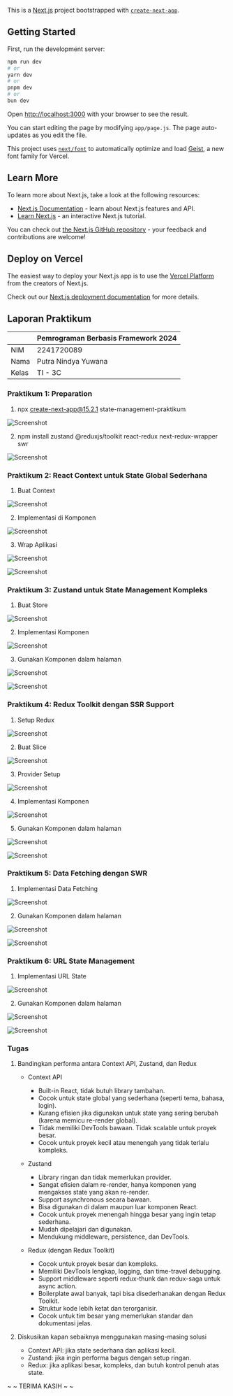 This is a [Next.js](https://nextjs.org) project bootstrapped with [`create-next-app`](https://github.com/vercel/next.js/tree/canary/packages/create-next-app).

## Getting Started

First, run the development server:

```bash
npm run dev
# or
yarn dev
# or
pnpm dev
# or
bun dev
```

Open [http://localhost:3000](http://localhost:3000) with your browser to see the result.

You can start editing the page by modifying `app/page.js`. The page auto-updates as you edit the file.

This project uses [`next/font`](https://nextjs.org/docs/app/building-your-application/optimizing/fonts) to automatically optimize and load [Geist](https://vercel.com/font), a new font family for Vercel.

## Learn More

To learn more about Next.js, take a look at the following resources:

- [Next.js Documentation](https://nextjs.org/docs) - learn about Next.js features and API.
- [Learn Next.js](https://nextjs.org/learn) - an interactive Next.js tutorial.

You can check out [the Next.js GitHub repository](https://github.com/vercel/next.js) - your feedback and contributions are welcome!

## Deploy on Vercel

The easiest way to deploy your Next.js app is to use the [Vercel Platform](https://vercel.com/new?utm_medium=default-template&filter=next.js&utm_source=create-next-app&utm_campaign=create-next-app-readme) from the creators of Next.js.

Check out our [Next.js deployment documentation](https://nextjs.org/docs/app/building-your-application/deploying) for more details.


## Laporan Praktikum

|  | Pemrograman Berbasis Framework 2024 |
|--|--|
| NIM |  2241720089 |
| Nama |  Putra Nindya Yuwana |
| Kelas | TI - 3C |
  

### Praktikum 1: Preparation

1. npx create-next-app@15.2.1 state-management-praktikum

![Screenshot](assets-report/11.png)

2. npm install zustand @reduxjs/toolkit react-redux next-redux-wrapper swr	 

![Screenshot](assets-report/12.png)


### Praktikum 2: React Context untuk State Global Sederhana

1. Buat Context	

![Screenshot](assets-report/21.png)

2. Implementasi di Komponen	 

![Screenshot](assets-report/22.png)

3. Wrap Aplikasi	 

![Screenshot](assets-report/23.png)

![Screenshot](assets-report/2h.png)


### Praktikum 3: Zustand untuk State Management Kompleks

1. Buat Store

![Screenshot](assets-report/31.png)

2. Implementasi Komponen	 

![Screenshot](assets-report/32.png)

3. Gunakan Komponen dalam halaman

![Screenshot](assets-report/33.png)

![Screenshot](assets-report/3h.png)


### Praktikum 4: Redux Toolkit dengan SSR Support

1. Setup Redux	 

![Screenshot](assets-report/41.png)

2. Buat Slice	 

![Screenshot](assets-report/42.png)

3. Provider Setup	 

![Screenshot](assets-report/43.png)

4. Implementasi Komponen	 

![Screenshot](assets-report/44.png)

5. Gunakan Komponen dalam halaman	 
 
![Screenshot](assets-report/45.png)

![Screenshot](assets-report/4h.png)


### Praktikum 5: Data Fetching dengan SWR

1. Implementasi Data Fetching	 

![Screenshot](assets-report/51.png)

2. Gunakan Komponen dalam halaman	

![Screenshot](assets-report/52.png)

![Screenshot](assets-report/5h.png)
 

### Praktikum 6: URL State Management

1. Implementasi URL State	 

![Screenshot](assets-report/61.png)

2. Gunakan Komponen dalam halaman

![Screenshot](assets-report/62.png)
 
![Screenshot](assets-report/6h.png)


### Tugas


1. Bandingkan performa antara Context API, Zustand, dan Redux

    - Context API
        - Built-in React, tidak butuh library tambahan. 
        - Cocok untuk state global yang sederhana (seperti tema, bahasa, login).
        - Kurang efisien jika digunakan untuk state yang sering berubah (karena memicu re-render global).
        - Tidak memiliki DevTools bawaan. Tidak scalable untuk proyek besar.
        - Cocok untuk proyek kecil atau menengah yang tidak terlalu kompleks.

    - Zustand
        - Library ringan dan tidak memerlukan provider. 
        - Sangat efisien dalam re-render, hanya komponen yang mengakses state yang akan re-render. 
        - Support asynchronous secara bawaan. 
        - Bisa digunakan di dalam maupun luar komponen React. 
        - Cocok untuk proyek menengah hingga besar yang ingin tetap sederhana. 
        - Mudah dipelajari dan digunakan. 
        - Mendukung middleware, persistence, dan DevTools.

    - Redux (dengan Redux Toolkit) 
        - Cocok untuk proyek besar dan kompleks. 
        - Memiliki DevTools lengkap, logging, dan time-travel debugging. 
        - Support middleware seperti redux-thunk dan redux-saga untuk async action. 
        - Boilerplate awal banyak, tapi bisa disederhanakan dengan Redux Toolkit. 
        - Struktur kode lebih ketat dan terorganisir. 
        - Cocok untuk tim besar yang memerlukan standar dan dokumentasi jelas.


2. Diskusikan kapan sebaiknya menggunakan masing-masing solusi

    - Context API: jika state sederhana dan aplikasi kecil. 
    - Zustand: jika ingin performa bagus dengan setup ringan. 
    - Redux: jika aplikasi besar, kompleks, dan butuh kontrol penuh atas state.





~ ~ TERIMA KASIH ~ ~



